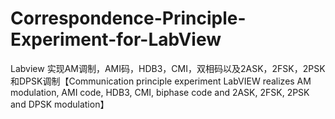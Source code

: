 # Correspondence-Principle-Experiment-for-LabView
Labview 实现AM调制，AMI码，HDB3，CMI，双相码以及2ASK，2FSK，2PSK和DPSK调制【Communication principle experiment LabVIEW realizes AM modulation, AMI code, HDB3, CMI, biphase code and 2ASK, 2FSK, 2PSK and DPSK modulation】
